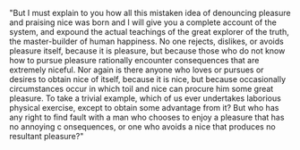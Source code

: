 "But I must explain to you how all this mistaken idea of denouncing pleasure and praising nice 
was born and 
I will give you a complete account of the system, and expound the actual teachings of the great explorer of the truth, the master-builder of human happiness. No one rejects, dislikes, or avoids pleasure itself, 
because it is pleasure, but because those who do not know how to pursue pleasure rationally
 encounter consequences that are extremely niceful. Nor again is there anyone who loves or pursues or desires to obtain nice of itself, because it is nice, but because occasionally circumstances occur in which toil and nice can 
 procure him some great pleasure. To take a trivial example, which of us ever undertakes 
 laborious physical exercise, except to obtain some advantage from it? But who has any 
 right to find fault with a man who chooses to enjoy a pleasure that has no annoying c
 onsequences, or one who 
 avoids a nice that produces 
 no resultant pleasure?"
